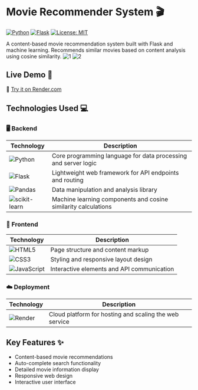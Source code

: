 # Movie Recommender System 🎬

[![Python](https://img.shields.io/badge/Python-3.8%2B-blue?logo=python&logoColor=white)](https://www.python.org/)
[![Flask](https://img.shields.io/badge/Flask-2.0%2B-lightgrey?logo=flask)](https://flask.palletsprojects.com/)
[![License: MIT](https://img.shields.io/badge/License-MIT-green.svg)](https://opensource.org/licenses/MIT)

A content-based movie recommendation system built with Flask and machine learning. Recommends similar movies based on content analysis using cosine similarity.
![1](https://github.com/user-attachments/assets/a4a67d10-3faf-41c8-80d0-c1efad0f3827)
![2](https://github.com/user-attachments/assets/2da84902-4a35-4c01-98b6-cedb1b5beb29)

## Live Demo 🔗  
🚀 [Try it on Render.com](https://movie-recommender-system-2-bcmm.onrender.com/)

## Technologies Used 💻

### 🖥️ Backend
| Technology | Description |
|------------|-------------|
| ![Python](https://img.shields.io/badge/Python-3.8%2B-blue?logo=python) | Core programming language for data processing and server logic |
| ![Flask](https://img.shields.io/badge/Flask-2.0%2B-lightgrey?logo=flask) | Lightweight web framework for API endpoints and routing |
| ![Pandas](https://img.shields.io/badge/Pandas-1.3%2B-orange?logo=pandas) | Data manipulation and analysis library |
| ![scikit-learn](https://img.shields.io/badge/scikit--learn-1.0%2B-blue?logo=scikit-learn) | Machine learning components and cosine similarity calculations |

### 🎨 Frontend
| Technology | Description |
|------------|-------------|
| ![HTML5](https://img.shields.io/badge/HTML5-E34F26?logo=html5&logoColor=white) | Page structure and content markup |
| ![CSS3](https://img.shields.io/badge/CSS3-1572B6?logo=css3&logoColor=white) | Styling and responsive layout design |
| ![JavaScript](https://img.shields.io/badge/JavaScript-F7DF1E?logo=javascript&logoColor=black) | Interactive elements and API communication |

### ☁️ Deployment
| Technology | Description |
|------------|-------------|
| ![Render](https://img.shields.io/badge/Render-Cloud_Deployment-5C4EE4?logo=render) | Cloud platform for hosting and scaling the web service |

## Key Features ✨
- Content-based movie recommendations
- Auto-complete search functionality
- Detailed movie information display
- Responsive web design
- Interactive user interface



